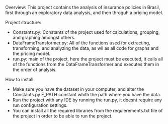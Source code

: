 Overview: 
This project contains the analysis of insurance policies in Brasil, first through an exploratory data analysis, and then throguh a pricing model.

Project structure:
- Constants.py: Constants of the project used for calculations, grouping, and graphing amongst others.
- DataFrameTransformer.py: All of the functions used for extracting, transforming, and analyzing the data, as wll as all code for graphs and the pricing model.
- run.py: main of the project, here the project must be executed, it calls all of the functions from the DataFrameTransformer and executes them in the order of analysis.

How to install:
- Make sure you have the dataset in your computer, and alter the Constants.py F_PATH constant whith the path where you have the data.
- Run the project with any IDE by running the run.py, it doesnt require any run configuration settings.
- You can install all the required libraries from the requierements.txt file of the project in order to be able to run the project.
